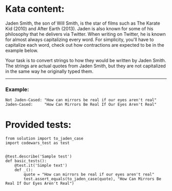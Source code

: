 # Kata content:
Jaden Smith, the son of Will Smith, is the star of films such as The Karate Kid (2010) and After Earth (2013). Jaden is also known for some of his philosophy that he delivers via Twitter. When writing on Twitter, he is known for almost always capitalizing every word. For simplicity, you'll have to capitalize each word, check out how contractions are expected to be in the example below.  

Your task is to convert strings to how they would be written by Jaden Smith. The strings are actual quotes from Jaden Smith, but they are not capitalized in the same way he originally typed them.
___
### Example:
```
Not Jaden-Cased: "How can mirrors be real if our eyes aren't real"
Jaden-Cased:     "How Can Mirrors Be Real If Our Eyes Aren't Real"
```
# Provided tests:
```Py
from solution import to_jaden_case
import codewars_test as test


@test.describe('Sample test')
def basic_tests():
    @test.it('Simple text')
    def _():
        quote = "How can mirrors be real if our eyes aren't real"
        test.assert_equals(to_jaden_case(quote), "How Can Mirrors Be Real If Our Eyes Aren't Real")
```